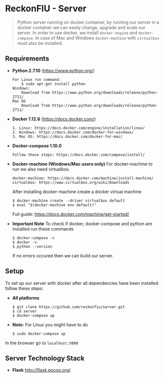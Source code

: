 # ReckonFIU - Server 

> Python server running on docker container, by running our server in a docker container we can easily change, upgrade and scale our server. In order to use docker, we install `docker-engine` and `docker-compose`. In case of Mac and Windows `docker-machine` with `virtualbox` must also be installed.   

## Requirements

* **Python 2.7.10** (https://www.python.org/)
    ```
    For Linux run command:
        $ sudo apt-get install python
    Windows:
        Download from https://www.python.org/downloads/release/python-2711/
    Mac OS 
        Download from https://www.python.org/downloads/release/python-2711/
    ```
    
* **Docker 1.12.6** (https://docs.docker.com/)
    ```
    1. Linux: https://docs.docker.com/engine/installation/linux/
    2. Windows: https://docs.docker.com/docker-for-windows/
    3. Mac OS: https://docs.docker.com/docker-for-mac/
    ```
    
* **Docker-compose 1.10.0** 
    ```
    Follow these steps: https://docs.docker.com/compose/install/
    ```
    
* **Docker-machine (Windows/Mac users only)** For docker-machine to run we also need virtualbox. 
    ```
    docker-machine: https://docs.docker.com/machine/install-machine/
    virtualbox: https://www.virtualbox.org/wiki/Downloads
    ```
    After installing docker-machine create a docker virtual machine
    ```
    $ docker-machine create --driver virtualbox default
    $ eval "$(docker-machine env default)"
    ```
    
    Full guide: https://docs.docker.com/machine/get-started/
* **Important Note**
    To check if docker, docker-compose and python are installed run these commands
    ```
    $ docker-compose -v
    $ docker -v
    $ python --version
    ```
    
    If no errors occured then we can build our server.
    
## Setup
To set up our server with docker after all dependencies have been installed follow these steps:
 
* **All platforms** 
    ```
    $ git clone https://github.com/reckonfiu/server.git
    $ cd server
    $ docker-compose up
    ```
    
* **Note:** For Linux you might have to do
    ```
    $ sudo docker-compose up
    ```
    
 In the browser go to `localhost:5000`   
    
## Server Technology Stack
* **Flask** http://flask.pocoo.org/
